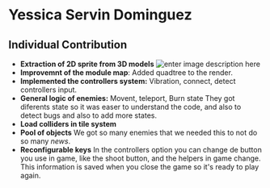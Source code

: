 ﻿# Yessica Servin Dominguez
## Individual Contribution

 - **Extraction of 2D sprite from 3D models**
 ![enter image description here](https://user-images.githubusercontent.com/25900809/54059038-fd112e80-41f7-11e9-85d6-322caaa5f016.gif)
 - **Improvemnt of the module map**: Added quadtree to the render. 
- **Implemented the controllers system:** Vibration, connect, detect controllers input.
- **General logic of enemies:** Movent, teleport, Burn state
		They got diferents state so it was easer to understand the code, and also to detect bugs and also to add more states.
- **Load colliders in tile system**
- **Pool of objects**  We got so many enemies that we needed this to not do so many *news*.
- **Reconfigurable keys** In the controllers option you can change de button you use in game, like the shoot button, and the helpers in game change. This information is saved when you close the game so it's ready to play again. 
